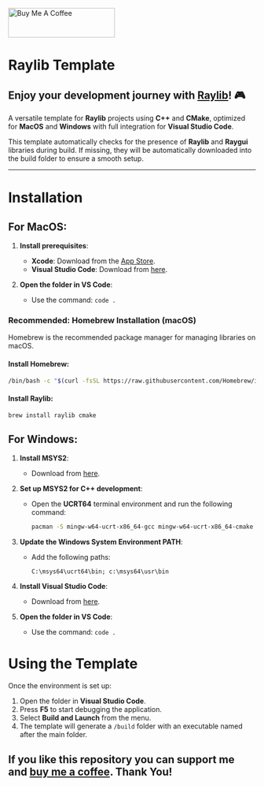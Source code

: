 <a href="https://www.buymeacoffee.com/mikeshczn" target="_blank"><img src="https://cdn.buymeacoffee.com/buttons/v2/default-red.png" alt="Buy Me A Coffee" style="height: 60px !important;width: 217px !important;" ></a>

# Raylib Template



## Enjoy your development journey with [Raylib](https://www.raylib.com)! 🎮

A versatile template for **Raylib** projects using **C++** and **CMake**, optimized for **MacOS** and **Windows** with full integration for **Visual Studio Code**.

This template automatically checks for the presence of **Raylib** and **Raygui** libraries during build. If missing, they will be automatically downloaded into the build folder to ensure a smooth setup.

---

# Installation

## For **MacOS**:

1. **Install prerequisites**:
   - **Xcode**: Download from the [App Store](https://apps.apple.com/us/app/xcode/id497799835?mt=12).
   - **Visual Studio Code**: Download from [here](https://code.visualstudio.com/).
   
2. **Open the folder in VS Code**:
   - Use the command: `code .`

### Recommended: **Homebrew Installation (macOS)**

Homebrew is the recommended package manager for managing libraries on macOS.

#### Install Homebrew:

```bash
/bin/bash -c "$(curl -fsSL https://raw.githubusercontent.com/Homebrew/install/HEAD/install.sh)"
```
#### Install Raylib:

```
brew install raylib cmake
```

## For **Windows**:

1. **Install MSYS2**:
   - Download from [here](https://www.msys2.org/).

2. **Set up MSYS2 for C++ development**:
   - Open the **UCRT64** terminal environment and run the following command:
   
     ```bash
     pacman -S mingw-w64-ucrt-x86_64-gcc mingw-w64-ucrt-x86_64-cmake mingw-w64-ucrt-x86_64-make mingw-w64-ucrt-x86_64-ninja mingw-w64-ucrt-x86_64-gdb mingw-w64-ucrt-x86_64-lldb
     ```

3. **Update the Windows System Environment PATH**:
   - Add the following paths:
   
     ```
     C:\msys64\ucrt64\bin; c:\msys64\usr\bin
     ```

4. **Install Visual Studio Code**:
   - Download from [here](https://code.visualstudio.com/).

5. **Open the folder in VS Code**:
   - Use the command: `code .`

# Using the Template

Once the environment is set up:

1. Open the folder in **Visual Studio Code**.
2. Press **F5** to start debugging the application.
3. Select **Build and Launch** from the menu.
4. The template will generate a `/build` folder with an executable named after the main folder.

## 

## If you like this repository you can support me and **[buy me a coffee](https://www.buymeacoffee.com/mikeshczn)**. Thank You!
